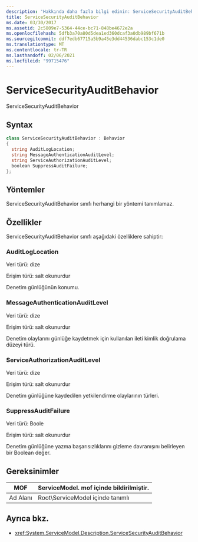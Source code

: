 ```yaml
---
description: 'Hakkında daha fazla bilgi edinin: ServiceSecurityAuditBehavior'
title: ServiceSecurityAuditBehavior
ms.date: 03/30/2017
ms.assetid: 2c5809e7-5364-44ce-bc71-848be4672e2a
ms.openlocfilehash: 5dfb3a70a80d5dea1ed360dcaf3a0db989bf671b
ms.sourcegitcommit: ddf7edb67715a5b9a45e3dd44536dabc153c1de0
ms.translationtype: MT
ms.contentlocale: tr-TR
ms.lasthandoff: 02/06/2021
ms.locfileid: "99715476"
---
```

# <a name="servicesecurityauditbehavior"></a>ServiceSecurityAuditBehavior

ServiceSecurityAuditBehavior  
  
## <a name="syntax"></a>Syntax  
  
```csharp  
class ServiceSecurityAuditBehavior : Behavior  
{  
  string AuditLogLocation;  
  string MessageAuthenticationAuditLevel;  
  string ServiceAuthorizationAuditLevel;  
  boolean SuppressAuditFailure;  
};  
```  
  
## <a name="methods"></a>Yöntemler  

 ServiceSecurityAuditBehavior sınıfı herhangi bir yöntemi tanımlamaz.  
  
## <a name="properties"></a>Özellikler  

 ServiceSecurityAuditBehavior sınıfı aşağıdaki özelliklere sahiptir:  
  
### <a name="auditloglocation"></a>AuditLogLocation  

 Veri türü: dize  
  
 Erişim türü: salt okunurdur  
  
 Denetim günlüğünün konumu.  
  
### <a name="messageauthenticationauditlevel"></a>MessageAuthenticationAuditLevel  

 Veri türü: dize  
  
 Erişim türü: salt okunurdur  
  
 Denetim olaylarını günlüğe kaydetmek için kullanılan ileti kimlik doğrulama düzeyi türü.  
  
### <a name="serviceauthorizationauditlevel"></a>ServiceAuthorizationAuditLevel  

 Veri türü: dize  
  
 Erişim türü: salt okunurdur  
  
 Denetim günlüğüne kaydedilen yetkilendirme olaylarının türleri.  
  
### <a name="suppressauditfailure"></a>SuppressAuditFailure  

 Veri türü: Boole  
  
 Erişim türü: salt okunurdur  
  
 Denetim günlüğüne yazma başarısızlıklarını gizleme davranışını belirleyen bir Boolean değer.  
  
## <a name="requirements"></a>Gereksinimler  
  
|MOF|ServiceModel. mof içinde bildirilmiştir.|  
|---------|-----------------------------------|  
|Ad Alanı|Root\ServiceModel içinde tanımlı|  
  
## <a name="see-also"></a>Ayrıca bkz.

- <xref:System.ServiceModel.Description.ServiceSecurityAuditBehavior>
